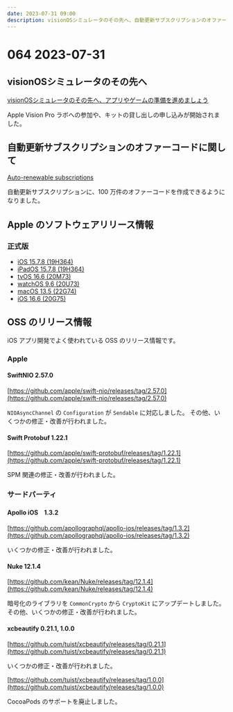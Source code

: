 ```yaml
---
date: 2023-07-31 09:00
description: visionOSシミュレータのその先へ、自動更新サブスクリプションのオファーコードに関して、iOS 15.7.8 リリース、ほか
---
```

# 064 2023-07-31

## visionOSシミュレータのその先へ

[visionOSシミュレータのその先へ、ア⁠プ⁠リやゲ⁠ー⁠ムの準備を進⁠め⁠ま⁠し⁠ょ⁠う⁠](https://developer.apple.com/jp/news/?id=beltofx4)

Apple Vision Pro ラボへの参加や、キットの貸し出しの申し込みが開始されました。

## 自動更新サブスクリプションのオファーコードに関して

[Auto-renewable subscriptions](https://developer.apple.com/app-store/subscriptions/)

自動更新サブスクリプションに、100 万件のオファーコードを作成できるようになりました。

## Apple のソフトウェアリリース情報

### 正式版

- [iOS 15.7.8 (19H364)](https://developer.apple.com/news/releases/?id=07242023f)
- [iPadOS 15.7.8 (19H364)](https://developer.apple.com/news/releases/?id=07242023g)
- [tvOS 16.6 (20M73)](https://developer.apple.com/news/releases/?id=07242023e)
- [watchOS 9.6 (20U73)](https://developer.apple.com/news/releases/?id=07242023d)
- [macOS 13.5 (22G74)](https://developer.apple.com/news/releases/?id=07242023c)
- [iOS 16.6 (20G75)](https://developer.apple.com/news/releases/?id=07242023b)

## OSS のリリース情報

iOS アプリ開発でよく使われている OSS のリリース情報です。

### Apple

#### SwiftNIO 2.57.0

[https://github.com/apple/swift-nio/releases/tag/2.57.0](https://github.com/apple/swift-nio/releases/tag/2.57.0)

`NIOAsyncChannel` の `Configuration` が `Sendable` に対応しました。
その他、いくつかの修正・改善が行われました。

#### Swift Protobuf 1.22.1

[https://github.com/apple/swift-protobuf/releases/tag/1.22.1](https://github.com/apple/swift-protobuf/releases/tag/1.22.1)

SPM 関連の修正・改善が行われました。

### サードパーティ

#### Apollo iOS　1.3.2

[https://github.com/apollographql/apollo-ios/releases/tag/1.3.2](https://github.com/apollographql/apollo-ios/releases/tag/1.3.2)

いくつかの修正・改善が行われました。

#### Nuke 12.1.4

[https://github.com/kean/Nuke/releases/tag/12.1.4](https://github.com/kean/Nuke/releases/tag/12.1.4)

暗号化のライブラリを `CommonCrypto` から `CryptoKit` にアップデートしました。
その他、いくつかの修正・改善が行われました。

#### xcbeautify 0.21.1, 1.0.0

[https://github.com/tuist/xcbeautify/releases/tag/0.21.1](https://github.com/tuist/xcbeautify/releases/tag/0.21.1)

いくつかの修正・改善が行われました。

[https://github.com/tuist/xcbeautify/releases/tag/1.0.0](https://github.com/tuist/xcbeautify/releases/tag/1.0.0)

CocoaPods のサポートを廃止しました。
